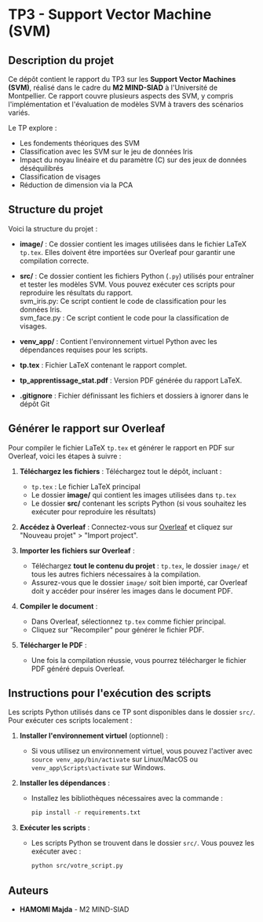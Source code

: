 # TP3 - Support Vector Machine (SVM)

## Description du projet

Ce dépôt contient le rapport du TP3 sur les **Support Vector Machines (SVM)**, réalisé dans le cadre du **M2 MIND-SIAD** à l'Université de Montpellier. Ce rapport couvre plusieurs aspects des SVM, y compris l'implémentation et l'évaluation de modèles SVM à travers des scénarios variés.

Le TP explore :

- Les fondements théoriques des SVM
- Classification avec les SVM sur le jeu de données Iris
- Impact du noyau linéaire et du paramètre \(C\) sur des jeux de données déséquilibrés
- Classification de visages
- Réduction de dimension via la PCA

## Structure du projet

Voici la structure du projet :


- **image/** : Ce dossier contient les images utilisées dans le fichier LaTeX `tp.tex`. Elles doivent être importées sur Overleaf pour garantir une compilation correcte.
- **src/** : Ce dossier contient les fichiers Python (`.py`) utilisés pour entraîner et tester les modèles SVM. Vous pouvez exécuter ces scripts pour reproduire les résultats du rapport.\
  svm_iris.py: Ce script contient le code de classification pour les données Iris.\
  svm_face.py : Ce script contient le code pour la classification de visages.

- **venv_app/** : Contient l'environnement virtuel Python avec les dépendances requises pour les scripts.
- **tp.tex** : Fichier LaTeX contenant le rapport complet.
- **tp_apprentissage_stat.pdf** : Version PDF générée du rapport LaTeX.
- **.gitignore** : Fichier définissant les fichiers et dossiers à ignorer dans le dépôt Git
## Générer le rapport sur Overleaf

Pour compiler le fichier LaTeX `tp.tex` et générer le rapport en PDF sur Overleaf, voici les étapes à suivre :

1. **Téléchargez les fichiers** : Téléchargez tout le dépôt, incluant :
   - `tp.tex` : Le fichier LaTeX principal
   - Le dossier **image/** qui contient les images utilisées dans `tp.tex`
   - Le dossier **src/** contenant les scripts Python (si vous souhaitez les exécuter pour reproduire les résultats)

2. **Accédez à Overleaf** : Connectez-vous sur [Overleaf](https://www.overleaf.com) et cliquez sur "Nouveau projet" > "Import project".

3. **Importer les fichiers sur Overleaf** :
   - Téléchargez **tout le contenu du projet** : `tp.tex`, le dossier `image/` et tous les autres fichiers nécessaires à la compilation.
   - Assurez-vous que le dossier `image/` soit bien importé, car Overleaf doit y accéder pour insérer les images dans le document PDF.

4. **Compiler le document** :
   - Dans Overleaf, sélectionnez `tp.tex` comme fichier principal.
   - Cliquez sur "Recompiler" pour générer le fichier PDF.

5. **Télécharger le PDF** :
   - Une fois la compilation réussie, vous pourrez télécharger le fichier PDF généré depuis Overleaf.

## Instructions pour l'exécution des scripts

Les scripts Python utilisés dans ce TP sont disponibles dans le dossier `src/`. Pour exécuter ces scripts localement :

1. **Installer l'environnement virtuel** (optionnel) :
   - Si vous utilisez un environnement virtuel, vous pouvez l'activer avec `source venv_app/bin/activate` sur Linux/MacOS ou `venv_app\Scripts\activate` sur Windows.

2. **Installer les dépendances** :
   - Installez les bibliothèques nécessaires avec la commande :
     ```bash
     pip install -r requirements.txt
     ```

3. **Exécuter les scripts** :
   - Les scripts Python se trouvent dans le dossier `src/`. Vous pouvez les exécuter avec :
     ```bash
     python src/votre_script.py
     ```

## Auteurs

- **HAMOMI Majda** - M2 MIND-SIAD



